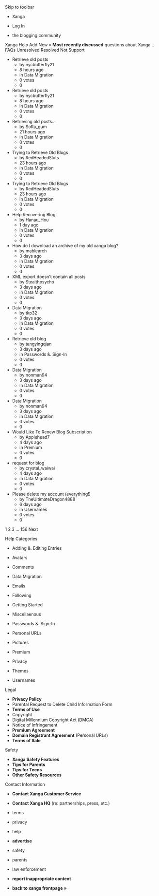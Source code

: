 Skip to toolbar

*   Xanga

*   Log In

*   the blogging community

Xanga Help Add New » **Most recently discussed** questions about Xanga… FAQs Unresolved Resolved Not Support

*   Retrieve old posts
    *   by nycbutterfly21
    *   8 hours ago
    *   in Data Migration
    *   0 votes
    *   0
*   Retrieve old posts
    *   by nycbutterfly21
    *   8 hours ago
    *   in Data Migration
    *   0 votes
    *   0
*   Retrieving old posts...
    *   by SoRa\_gum
    *   21 hours ago
    *   in Data Migration
    *   0 votes
    *   0
*   Trying to Retrieve Old Blogs
    *   by RedHeadedSluts
    *   23 hours ago
    *   in Data Migration
    *   0 votes
    *   0
*   Trying to Retrieve Old Blogs
    *   by RedHeadedSluts
    *   23 hours ago
    *   in Data Migration
    *   0 votes
    *   0
*   Help Recovering Blog
    *   by Hanau\_Hou
    *   1 day ago
    *   in Data Migration
    *   0 votes
    *   0
*   How do I download an archive of my old xanga blog?
    *   by mablearch
    *   3 days ago
    *   in Data Migration
    *   0 votes
    *   0
*   XML export doesn't contain all posts
    *   by Stealthpsycho
    *   3 days ago
    *   in Data Migration
    *   0 votes
    *   0
*   Data Migration
    *   by tkp32
    *   3 days ago
    *   in Data Migration
    *   0 votes
    *   0
*   Retrieve old blog
    *   by tangyingqian
    *   3 days ago
    *   in Passwords &. Sign-In
    *   0 votes
    *   0
*   Data Migration
    *   by nonman94
    *   3 days ago
    *   in Data Migration
    *   0 votes
    *   0
*   Data Migration
    *   by nonman94
    *   3 days ago
    *   in Data Migration
    *   0 votes
    *   0
*   Would Like To Renew Blog Subscription
    *   by Applehead7
    *   4 days ago
    *   in Premium
    *   0 votes
    *   0
*   request for blog
    *   by crystal\_waiwai
    *   4 days ago
    *   in Data Migration
    *   0 votes
    *   0
*   Please delete my account (everything!)
    *   by TheUltimateDragon4888
    *   6 days ago
    *   in Usernames
    *   0 votes
    *   0

1 2 3 ... 156 Next

Help Categories

*   Adding &. Editing Entries
*   Avatars
*   Comments
*   Data Migration
*   Emails
*   Following
*   Getting Started
*   Miscellaenous

*   Passwords &. Sign-In
*   Personal URLs
*   Pictures
*   Premium
*   Privacy
*   Themes
*   Usernames

Legal

*   **Privacy Policy**
*   Parental Request to Delete Child Information Form
*   **Terms of Use**
*   Copyright
*   Digital Millennium Copyright Act (DMCA)
*   Notice of Infringement
*   **Premium Agreement**
*   **Domain Registrant Agreement** (Personal URLs)
*   **Terms of Sale**

Safety

*   **Xanga Safety Features**
*   **Tips for Parents**
*   **Tips for Teens**
*   **Other Safety Resources**

Contact Information

*   **Contact Xanga Customer Service**
*   **Contact Xanga HQ** (re: partnerships, press, etc.)

*   terms
*   privacy
*   help
*   **advertise**

*   safety
*   parents
*   law enforcement
*   **report inappropriate content**

*   **back to xanga frontpage »**
